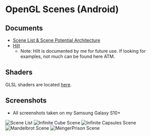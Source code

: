 # OpenGL Scenes (Android)

## Documents
- [Scene List & Scene Potential Architecture](SceneListAndScenePotentialArchitecture.md)
- [Hilt](app/src/main/java/com/inasweaterpoorlyknit/learnopengl_androidport/di/Hilt.md)
  - Note: Hilt is documented by me for future use. If looking for examples, not much can be found here ATM.

## Shaders
GLSL shaders are located [here](app/src/main/res/raw).

## Screenshots

- All screenshots taken on my Samsung Galaxy S10+

![Scene List](https://github.com/Lucodivo/RepoSampleImages/blob/master/OpenGLScenes/Android/SceenList.jpg)
![Infinite Cube Scene](https://github.com/Lucodivo/RepoSampleImages/blob/master/OpenGLScenes/Android/InfiniteCube.jpg)
![Infinite Capsules Scene](https://github.com/Lucodivo/RepoSampleImages/blob/master/OpenGLScenes/Android/InfiniteCapsules.jpg)
![Mandelbrot Scene](https://github.com/Lucodivo/RepoSampleImages/blob/master/OpenGLScenes/Android/Mandelbrot.jpg)
![MengerPrison Scene](https://github.com/Lucodivo/RepoSampleImages/blob/master/OpenGLScenes/Android/MengerPrison.jpg)
